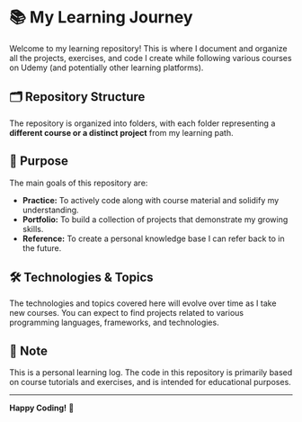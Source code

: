 # 📚 My Learning Journey

Welcome to my learning repository! This is where I document and organize all the projects, exercises, and code I create while following various courses on Udemy (and potentially other learning platforms).

## 🗂 Repository Structure

The repository is organized into folders, with each folder representing a **different course or a distinct project** from my learning path.


## 🎯 Purpose

The main goals of this repository are:
*   **Practice:** To actively code along with course material and solidify my understanding.
*   **Portfolio:** To build a collection of projects that demonstrate my growing skills.
*   **Reference:** To create a personal knowledge base I can refer back to in the future.

## 🛠 Technologies & Topics

The technologies and topics covered here will evolve over time as I take new courses. You can expect to find projects related to various programming languages, frameworks, and technologies.

## 📝 Note

This is a personal learning log. The code in this repository is primarily based on course tutorials and exercises, and is intended for educational purposes.

---

**Happy Coding!** 🚀
